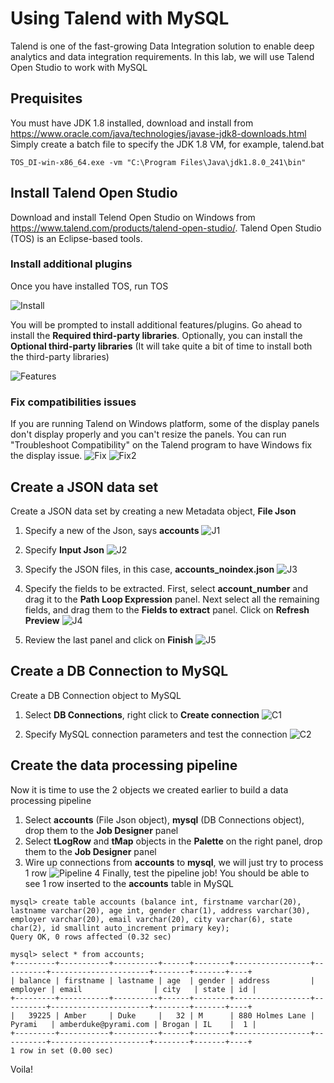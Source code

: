 # Using Talend with MySQL
Talend is one of the fast-growing Data Integration solution to enable deep analytics and data integration requirements. 
In this lab, we will use Talend Open Studio to work with MySQL

## Prequisites
You must have JDK 1.8 installed, download and install from https://www.oracle.com/java/technologies/javase-jdk8-downloads.html
Simply create a batch file to specify the JDK 1.8 VM, for example, talend.bat
```
TOS_DI-win-x86_64.exe -vm "C:\Program Files\Java\jdk1.8.0_241\bin"
```

## Install Talend Open Studio
Download and install Telend Open Studio on Windows from https://www.talend.com/products/talend-open-studio/.
Talend Open Studio (TOS) is an Eclipse-based tools. 

### Install additional plugins
Once you have installed TOS, run TOS

![Install](img/T1.png)

You will be prompted to install additional features/plugins. Go ahead to install the **Required third-party libraries**. Optionally, you can install the **Optional third-party libraries** (It will take quite a bit of time to install both the third-party libraries)

![Features](img/T7.png)

### Fix compatibilities issues
If you are running Talend on Windows platform, some of the display panels don't display properly and you can't resize the panels.
You can run "Troubleshoot Compatibility" on the Talend program to have Windows fix the display issue.
![Fix](img/T12.png)
![Fix2](img/T13.png)

## Create a JSON data set
Create a JSON data set by creating a new Metadata object, **File Json**
1. Specify a new of the Json, says **accounts**
![J1](img/T15.png)

2. Specify **Input Json**
![J2](img/T16.png)

3. Specify the JSON files, in this case, **accounts_noindex.json**
![J3](img/T17.png)

4. Specify the fields to be extracted. First, select **account_number** and drag it to the **Path Loop Expression** panel. 
Next select all the remaining fields, and drag them to the **Fields to extract** panel. Click on **Refresh Preview**
![J4](img/T18.png)

5. Review the last panel and click on **Finish**
![J5](img/T19.png)

## Create a DB Connection to MySQL
Create a DB Connection object to MySQL
1. Select **DB Connections**, right click to **Create connection**
![C1](img/T20.png)

2. Specify MySQL connection parameters and test the connection
![C2](img/T21.png)

## Create the data processing pipeline
Now it is time to use the 2 objects we created earlier to build a data processing pipeline
1. Select **accounts** (File Json object), **mysql** (DB Connections object), drop them to the **Job Designer** panel
2. Select **tLogRow** and **tMap** objects in the **Palette** on the right panel, drop them to the **Job Designer** panel
3. Wire up connections from **accounts** to **mysql**, we will just try to process 1 row
![Pipeline](img/T22.png)
4 Finally, test the pipeline job! You should be able to see 1 row inserted to the **accounts** table in MySQL

```
mysql> create table accounts (balance int, firstname varchar(20), lastname varchar(20), age int, gender char(1), address varchar(30), employer varchar(20), email varchar(20), city varchar(6), state char(2), id smallint auto_increment primary key);
Query OK, 0 rows affected (0.32 sec)

mysql> select * from accounts;
+---------+-----------+----------+------+--------+-----------------+----------+----------------------+--------+-------+----+
| balance | firstname | lastname | age  | gender | address         | employer | email                | city   | state | id |
+---------+-----------+----------+------+--------+-----------------+----------+----------------------+--------+-------+----+
|   39225 | Amber     | Duke     |   32 | M      | 880 Holmes Lane | Pyrami   | amberduke@pyrami.com | Brogan | IL    |  1 |
+---------+-----------+----------+------+--------+-----------------+----------+----------------------+--------+-------+----+
1 row in set (0.00 sec)
```
Voila!



